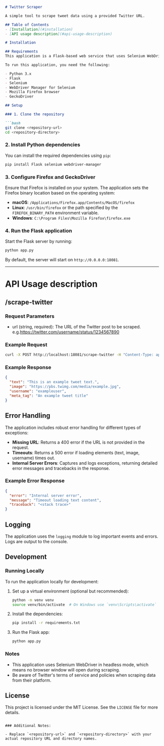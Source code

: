 
```markdown
# Twitter Scraper

A simple tool to scrape tweet data using a provided Twitter URL.

## Table of Contents
- [Installation](#installation)
- [API usage description](#api-usage-description)

# Installation

## Requirements
This application is a Flask-based web service that uses Selenium WebDriver with Firefox to scrape data from Twitter pages. It extracts text content, images, usernames, and meta tags from a specified Twitter URL.

To run this application, you need the following:

- Python 3.x
- Flask
- Selenium
- WebDriver Manager for Selenium
- Mozilla Firefox browser
- GeckoDriver

## Setup

### 1. Clone the repository

```bash
git clone <repository-url>
cd <repository-directory>
```

### 2. Install Python dependencies

You can install the required dependencies using `pip`:

```bash
pip install Flask selenium webdriver-manager
```

### 3. Configure Firefox and GeckoDriver

Ensure that Firefox is installed on your system. The application sets the Firefox binary location based on the operating system:

- **macOS**: `/Applications/Firefox.app/Contents/MacOS/firefox`
- **Linux**: `/usr/bin/firefox` or the path specified by the `FIREFOX_BINARY_PATH` environment variable.
- **Windows**: `C:\Program Files\Mozilla Firefox\firefox.exe`

### 4. Run the Flask application

Start the Flask server by running:

```bash
python app.py
```

By default, the server will start on `http://0.0.0.0:18081`.

---

# API Usage description

## /scrape-twitter

### Request Parameters
- url (string, required): The URL of the Twitter post to be scraped. e.g.https://twitter.com/username/status/1234567890

### Example Request

```bash
curl -X POST http://localhost:18081/scrape-twitter -H "Content-Type: application/json" -d '{"url": "https://twitter.com/username/status/1234567890"}'
```

### Example Response

```json
{
  "text": "This is an example tweet text.",
  "image": "https://pbs.twimg.com/media/example.jpg",
  "username": "exampleuser",
  "meta_tag": "An example tweet title"
}
```

## Error Handling

The application includes robust error handling for different types of exceptions:

- **Missing URL**: Returns a 400 error if the URL is not provided in the request.
- **Timeouts**: Returns a 500 error if loading elements (text, image, username) times out.
- **Internal Server Errors**: Captures and logs exceptions, returning detailed error messages and tracebacks in the response.

### Example Error Response

```json
{
  "error": "Internal server error",
  "message": "Timeout loading text content",
  "traceback": "<stack trace>"
}
```

## Logging

The application uses the `logging` module to log important events and errors. Logs are output to the console.

## Development

### Running Locally

To run the application locally for development:

1. Set up a virtual environment (optional but recommended):

    ```bash
    python -m venv venv
    source venv/bin/activate  # On Windows use `venv\Scripts\activate`
    ```

2. Install the dependencies:

    ```bash
    pip install -r requirements.txt
    ```

3. Run the Flask app:

    ```bash
    python app.py
    ```

### Notes

- This application uses Selenium WebDriver in headless mode, which means no browser window will open during scraping.
- Be aware of Twitter's terms of service and policies when scraping data from their platform.

## License

This project is licensed under the MIT License. See the `LICENSE` file for more details.
```

### Additional Notes:

- Replace `<repository-url>` and `<repository-directory>` with your actual repository URL and directory names.
